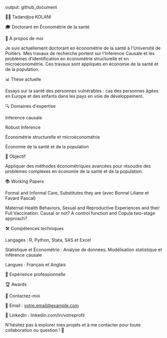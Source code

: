 output: github_document

👨‍🏫 Tadandjoa KOLANI

🎓 Doctorant en Économétrie de la santé

📌 À propos de moi

Je suis actuellement doctorant en économétrie de la santé à l'Université de Poitiers.
Mes travaux de recherche portent sur l'Inference Causale et les problèmes d'identification en économétrie structurelle et en microéconométrie. Ces travaux sont appliqués en économie de la santé et de la population.

📊 Thèse actuelle

Essays sur la santé des personnes vulnérables : cas des personnes âgées en Europe et des enfants dans les pays en voie de développement.

🔍 Domaines d'expertise

Inference causale

Robust Inference

Économétrie structurelle et microéconométrie

Économie de la santé et de la population

🎯 Objectif

Appliquer des méthodes économétriques avancées pour résoudre des problèmes complexes en économie de la santé et de la population.

📚 Working Papers

Formal and Informal Care, Substitutes they are (avec Bonnal Liliane et Favard Pascal)

Maternal Health Behaviors, Sexual and Reproductive Experiences and their Full Vaccination: Causal or not? A control function and Copula two-stage approach?

🛠️ Compétences techniques

Langages : R, Python, Stata, SAS et Excel

Statistique et Économétrie : Analyse de données, Modélisation statistique et inférence causale

Langues : Français et Anglais

💼 Expérience professionnelle

🏆 Awards

📩 Contactez-moi

📧 Email : votre.email@example.com

👔 LinkedIn : linkedin.com/in/votreprofil

N'hésitez pas à explorer mes projets et à me contacter pour toute collaboration ou question ! 🚀

